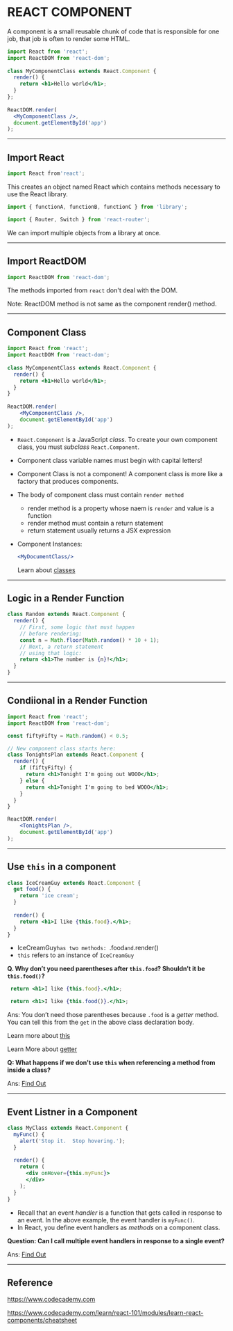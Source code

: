 # REACT COMPONENT

A component is a small reusable chunk of code that is responsible for one job, that job is often to render some HTML.

```jsx
import React from 'react';
import ReactDOM from 'react-dom';
 
class MyComponentClass extends React.Component {
  render() {
    return <h1>Hello world</h1>;
  }
};
 
ReactDOM.render(
  <MyComponentClass />,
  document.getElementById('app')
);
```

***

## Import React

```jsx
import React from'react';
```

This creates an object named React which contains methods necessary to use the React library.

```jsx
import { functionA, functionB, functionC } from 'library';

import { Router, Switch } from 'react-router';
```

We can import multiple objects from a library at once.

***

## Import ReactDOM

```jsx
import ReactDOM from 'react-dom';
```

The methods imported from `react` don't deal with the DOM.

Note: ReactDOM method is not same as the component render() method.

***

## Component Class

```jsx
import React from 'react';
import ReactDOM from 'react-dom';
 
class MyComponentClass extends React.Component {
  render() {
    return <h1>Hello world</h1>;
  }
}
 
ReactDOM.render(
    <MyComponentClass />, 
    document.getElementById('app')
);
```

- `React.Component` is a JavaScript *class*. To create your own component class, you must *subclass* `React.Component`.

- Component class variable names must begin with capital letters!

- Component Class is not a component!  A component class is more like a factory that produces components. 

- The body of component class must contain `render method`

  - render method is a property whose naem is `render` and value is a function
  - render method must contain a return statement
  - return statement usually returns a JSX expression

- Component Instances:

  ```jsx
  <MyDocumentClass/>
  ```

  Learn about [classes](https://developer.mozilla.org/en-US/docs/Web/JavaScript/Reference/Classes)

***

## Logic in a Render Function

```jsx
class Random extends React.Component {
  render() {
    // First, some logic that must happen
    // before rendering:
    const n = Math.floor(Math.random() * 10 + 1);
    // Next, a return statement
    // using that logic:
    return <h1>The number is {n}!</h1>;
  }
}
```

***

## Condiional in a Render Function

```jsx
import React from 'react';
import ReactDOM from 'react-dom';

const fiftyFifty = Math.random() < 0.5;

// New component class starts here:
class TonightsPlan extends React.Component {
  render() {
    if (fiftyFifty) {
      return <h1>Tonight I'm going out WOOO</h1>;
    } else {
      return <h1>Tonight I'm going to bed WOOO</h1>;
    }
  }
}

ReactDOM.render(
	<TonightsPlan />,
	document.getElementById('app')
);
```

***

## Use `this` in a component

```jsx
class IceCreamGuy extends React.Component {
  get food() {
    return 'ice cream';
  }
 
  render() {
    return <h1>I like {this.food}.</h1>;
  }
}
```

- IceCreamGuy` has two methods:  `.food` and `.render()
- `this` refers to an instance of `IceCreamGuy`

**Q. Why don’t you need parentheses after `this.food`?  Shouldn’t it be `this.food()`?**

```jsx
 return <h1>I like {this.food}.</h1>;

 return <h1>I like {this.food()}.</h1>;
```

Ans: You don’t need those parentheses because `.food` is a *getter* method. You can tell this from the `get` in the above class declaration body.

Learn more about [this](https://dmitripavlutin.com/gentle-explanation-of-this-in-javascript/)

Learn More about [getter](https://developer.mozilla.org/en-US/docs/Web/JavaScript/Reference/Functions/get)

**Q: What happens if we don't use `this` when referencing a method from inside a class?**

Ans: [Find Out](https://discuss.codecademy.com/t/what-happens-if-i-dont-use-this-when-referencing-a-method-from-inside-a-class/408751)

***

## Event Listner in a Component

```jsx
class MyClass extends React.Component {
  myFunc() {
    alert('Stop it.  Stop hovering.');
  }
 
  render() {
    return (
      <div onHover={this.myFunc}>
      </div>
    );
  }
}
```

- Recall that an event *handler* is a function that gets called in response to an event.  In the above example, the event handler is `myFunc()`.
- In React, you define event handlers as *methods* on a component class.

**Question: Can I call multiple event handlers in response to a single event?**

Ans: [Find Out](https://discuss.codecademy.com/t/can-i-call-multiple-event-handlers-in-response-to-a-single-event/407324)

***

## Reference

https://www.codecademy.com

https://www.codecademy.com/learn/react-101/modules/learn-react-components/cheatsheet

